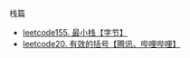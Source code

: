 栈篇
* [leetcode155. 最小栈【字节】](https://github.com/cyh756085049/LeetCode/blob/main/interview/practive/stack/minStack.js)
* [leetcode20. 有效的括号【腾讯、哔哩哔哩】](https://github.com/cyh756085049/LeetCode/blob/main/interview/practive/stack/isValid.js)

